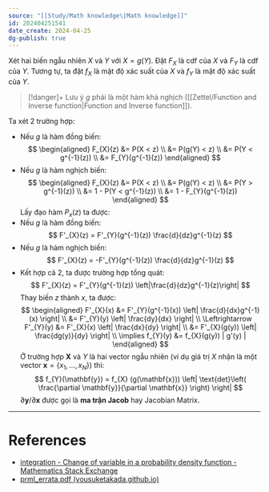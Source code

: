 ```yaml
---
source: "[[Study/Math knowledge\|Math knowledge]]"
id: 202404251541
date_create: 2024-04-25
dg-publish: true
---
```

Xét hai biến ngẫu nhiên $X$ và $Y$ với $X = g(Y)$. Đặt $F_{X}$ là cdf của $X$ và $F_{Y}$ là cdf của $Y$. Tương tự, ta đặt $f_{X}$ là mật độ xác suất của $X$ và $f_{Y}$ là mật độ xác suất của $Y$.

>[!danger]+ Lưu ý
>$g$ phải là một hàm khả nghịch ([[Zettel/Function and Inverse function\|Function and Inverse function]]).

Ta xét 2 trường hợp:
- Nếu $g$ là hàm đồng biến:
$$
\begin{aligned}
F_{X}(z) &= P(X < z) \\
&= P(g(Y) < z) \\ 
&= P(Y < g^{-1}(z)) \\
&= F_{Y}(g^{-1}(z))
\end{aligned}
$$
- Nếu $g$ là hàm nghịch biến:
$$
\begin{aligned}
F_{X}(z) &= P(X < z) \\
&= P(g(Y) < z) \\ 
&= P(Y > g^{-1}(z)) \\
&= 1 - P(Y < g^{-1}(z)) \\
&= 1 - F_{Y}(g^{-1}(z))
\end{aligned}
$$
Lấy đạo hàm $P_x(z)$ ta được:
- Nếu $g$ là hàm đồng biến:
$$
F'_{X}(z) = F'_{Y}(g^{-1}(z)) \frac{d}{dz}g^{-1}(z)
$$
- Nếu $g$ là hàm nghịch biến:
$$
F'_{X}(z) = -F'_{Y}(g^{-1}(z)) \frac{d}{dz}g^{-1}(z)
$$
- Kết hợp cả 2, ta được trường hợp tổng quát:
$$
F'_{X}(z) = F'_{Y}(g^{-1}(z)) \left|\frac{d}{dz}g^{-1}(z)\right|
$$
Thay biến $z$ thành $x$, ta được:
$$
\begin{aligned}
F'_{X}(x) &= F'_{Y}(g^{-1}(x)) \left| \frac{d}{dx}g^{-1}(x) \right| \\
&= F'_{Y}(y) \left| \frac{dy}{dx} \right| \\
\Leftrightarrow F'_{Y}(y) &= F'_{X}(x) \left| \frac{dx}{dy} \right| \\
&= F'_{X}(g(y)) \left| \frac{dg(y)}{dy} \right| \\
\implies f_{Y}(y) &= f_{X}(g(y)) | g'(y) |
\end{aligned}
$$
Ở trường hợp $\mathbf{X}$ và $Y$ là hai vector ngẫu nhiên (ví dụ giá trị $X$ nhận là một vector ${} \mathbf{x} = \{x_{1}, \dots, x_{N}\} {}$) thì:
$$
f_{Y}(\mathbf{y}) = f_{X} (g(\mathbf{x})) \left| \text{det}\left( \frac{\partial \mathbf{y}}{\partial \mathbf{x}} \right) \right|
$$
$\partial\mathbf{y} / \partial\mathbf{x}$ được gọi là **ma trận Jacob** hay Jacobian Matrix.

---
# References

- [integration - Change of variable in a probability density function - Mathematics Stack Exchange](https://math.stackexchange.com/questions/1424388/change-of-variable-in-a-probability-density-function)
- [prml_errata.pdf (yousuketakada.github.io)](https://yousuketakada.github.io/prml_errata/prml_errata.pdf)
